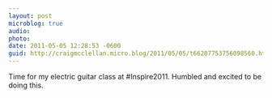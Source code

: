 ```yaml
---
layout: post
microblog: true
audio: 
photo: 
date: 2011-05-05 12:28:53 -0600
guid: http://craigmcclellan.micro.blog/2011/05/05/t66207753756098560.html
---
```

Time for my electric guitar class at #Inspire2011. Humbled and excited to be doing this.
